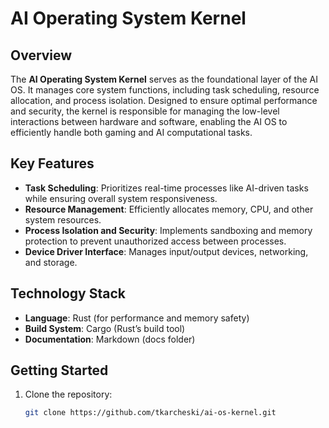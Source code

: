 # AI Operating System Kernel

## Overview
The **AI Operating System Kernel** serves as the foundational layer of the AI OS. It manages core system functions, including task scheduling, resource allocation, and process isolation. Designed to ensure optimal performance and security, the kernel is responsible for managing the low-level interactions between hardware and software, enabling the AI OS to efficiently handle both gaming and AI computational tasks.

## Key Features
- **Task Scheduling**: Prioritizes real-time processes like AI-driven tasks while ensuring overall system responsiveness.
- **Resource Management**: Efficiently allocates memory, CPU, and other system resources.
- **Process Isolation and Security**: Implements sandboxing and memory protection to prevent unauthorized access between processes.
- **Device Driver Interface**: Manages input/output devices, networking, and storage.

## Technology Stack
- **Language**: Rust (for performance and memory safety)
- **Build System**: Cargo (Rust’s build tool)
- **Documentation**: Markdown (docs folder)

## Getting Started
1. Clone the repository:
   ```bash
   git clone https://github.com/tkarcheski/ai-os-kernel.git
